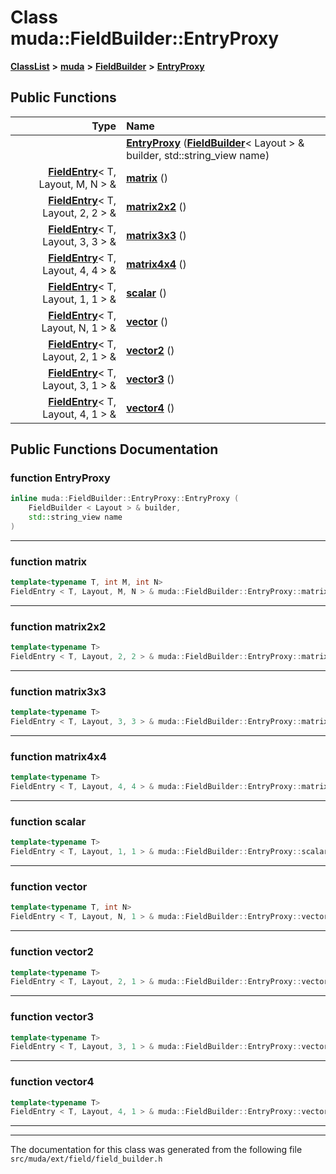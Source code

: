 

# Class muda::FieldBuilder::EntryProxy



[**ClassList**](annotated.md) **>** [**muda**](namespacemuda.md) **>** [**FieldBuilder**](classmuda_1_1_field_builder.md) **>** [**EntryProxy**](classmuda_1_1_field_builder_1_1_entry_proxy.md)










































## Public Functions

| Type | Name |
| ---: | :--- |
|   | [**EntryProxy**](#function-entryproxy) ([**FieldBuilder**](classmuda_1_1_field_builder.md)&lt; Layout &gt; & builder, std::string\_view name) <br> |
|  [**FieldEntry**](classmuda_1_1_field_entry.md)&lt; T, Layout, M, N &gt; & | [**matrix**](#function-matrix) () <br> |
|  [**FieldEntry**](classmuda_1_1_field_entry.md)&lt; T, Layout, 2, 2 &gt; & | [**matrix2x2**](#function-matrix2x2) () <br> |
|  [**FieldEntry**](classmuda_1_1_field_entry.md)&lt; T, Layout, 3, 3 &gt; & | [**matrix3x3**](#function-matrix3x3) () <br> |
|  [**FieldEntry**](classmuda_1_1_field_entry.md)&lt; T, Layout, 4, 4 &gt; & | [**matrix4x4**](#function-matrix4x4) () <br> |
|  [**FieldEntry**](classmuda_1_1_field_entry.md)&lt; T, Layout, 1, 1 &gt; & | [**scalar**](#function-scalar) () <br> |
|  [**FieldEntry**](classmuda_1_1_field_entry.md)&lt; T, Layout, N, 1 &gt; & | [**vector**](#function-vector) () <br> |
|  [**FieldEntry**](classmuda_1_1_field_entry.md)&lt; T, Layout, 2, 1 &gt; & | [**vector2**](#function-vector2) () <br> |
|  [**FieldEntry**](classmuda_1_1_field_entry.md)&lt; T, Layout, 3, 1 &gt; & | [**vector3**](#function-vector3) () <br> |
|  [**FieldEntry**](classmuda_1_1_field_entry.md)&lt; T, Layout, 4, 1 &gt; & | [**vector4**](#function-vector4) () <br> |




























## Public Functions Documentation




### function EntryProxy 

```C++
inline muda::FieldBuilder::EntryProxy::EntryProxy (
    FieldBuilder < Layout > & builder,
    std::string_view name
) 
```




<hr>



### function matrix 

```C++
template<typename T, int M, int N>
FieldEntry < T, Layout, M, N > & muda::FieldBuilder::EntryProxy::matrix () 
```




<hr>



### function matrix2x2 

```C++
template<typename T>
FieldEntry < T, Layout, 2, 2 > & muda::FieldBuilder::EntryProxy::matrix2x2 () 
```




<hr>



### function matrix3x3 

```C++
template<typename T>
FieldEntry < T, Layout, 3, 3 > & muda::FieldBuilder::EntryProxy::matrix3x3 () 
```




<hr>



### function matrix4x4 

```C++
template<typename T>
FieldEntry < T, Layout, 4, 4 > & muda::FieldBuilder::EntryProxy::matrix4x4 () 
```




<hr>



### function scalar 

```C++
template<typename T>
FieldEntry < T, Layout, 1, 1 > & muda::FieldBuilder::EntryProxy::scalar () 
```




<hr>



### function vector 

```C++
template<typename T, int N>
FieldEntry < T, Layout, N, 1 > & muda::FieldBuilder::EntryProxy::vector () 
```




<hr>



### function vector2 

```C++
template<typename T>
FieldEntry < T, Layout, 2, 1 > & muda::FieldBuilder::EntryProxy::vector2 () 
```




<hr>



### function vector3 

```C++
template<typename T>
FieldEntry < T, Layout, 3, 1 > & muda::FieldBuilder::EntryProxy::vector3 () 
```




<hr>



### function vector4 

```C++
template<typename T>
FieldEntry < T, Layout, 4, 1 > & muda::FieldBuilder::EntryProxy::vector4 () 
```




<hr>

------------------------------
The documentation for this class was generated from the following file `src/muda/ext/field/field_builder.h`

